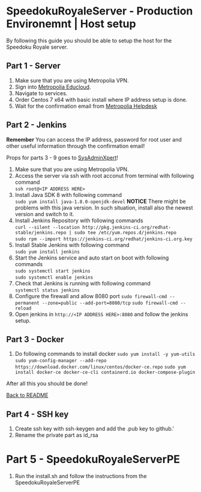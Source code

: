 # SpeedokuRoyaleServer - Production Environemnt | Host setup

By following this guide you should be able to setup the host for the Speedoku
Royale server.

## Part 1 - Server

1. Make sure that you are using Metropolia VPN.
2. Sign into [Metropolia Educloud](https://educloud.metropolia.fi/).
3. Navigate to services.
4. Order Centos 7 x64 with basic install where IP address setup is done.
5. Wait for the confirmation email from [Metropolia Helpdesk](helpdesk@metropolia.fi)

## Part 2 - Jenkins

**Remember** You can access the IP address, password for root user and
other useful information through the confirmation email!

Props for parts 3 - 9 goes to [SysAdminXpert](https://sysadminxpert.com/how-to-install-jenkins-on-centos-7-or-rhel-7/)!

1. Make sure that you are using Metropolia VPN.
2. Access the server via ssh with root acconut from terminal with following command\
   `ssh root@<IP ADDRESS HERE>`
3. Install Java SDK 8 with following command\
   `sudo yum install java-1.8.0-openjdk-devel`
   **NOTICE** There might be problems with this java version. In such situation,
   install also the newest version and switch to it.
4. Install Jenkins Repository with following commands\
   `curl --silent --location http://pkg.jenkins-ci.org/redhat-stable/jenkins.repo | sudo tee /etc/yum.repos.d/jenkins.repo`\
   `sudo rpm --import https://jenkins-ci.org/redhat/jenkins-ci.org.key`
5. Install Stable Jenkins with following command\
   `sudo yum install jenkins`
6. Start the Jenkins service and auto start on boot with following commands\
   `sudo systemctl start jenkins`\
   `sudo systemctl enable jenkins`
7. Check that Jenkins is running with following command\
   `systemctl status jenkins`
8. Configure the firewall and allow 8080 port
   `sudo firewall-cmd --permanent --zone=public --add-port=8080/tcp`
   `sudo firewall-cmd --reload`
9. Open jenkins in `http://<IP ADDRESS HERE>:8080` and follow the jenkins setup.

## Part 3 - Docker

1. Do following commands to install docker
   `sudo yum install -y yum-utils`
   `sudo yum-config-manager --add-repo https://download.docker.com/linux/centos/docker-ce.repo`
   `sudo yum install docker-ce docker-ce-cli containerd.io docker-compose-plugin`

After all this you should be done!

[Back to README](../README.md)

## Part 4 - SSH key

1. Create ssh key with ssh-keygen and add the .pub key to github.'
2. Rename the private part as id_rsa

# Part 5 - SpeedokuRoyaleServerPE

1. Run the install.sh and follow the instructions from the
   SpeedokuRoyaleServerPE

